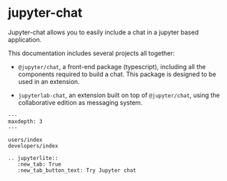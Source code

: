 # jupyter-chat

Jupyter-chat allows you to easily include a chat in a jupyter based application.

This documentation includes several projects all together:

- `@jupyter/chat`, a front-end package (typescript), including all the components
  required to build a chat. This package is designed to be used in an extension.

- `jupyterlab-chat`, an extension built on top of `@jupyter/chat`, using
  the collaborative edition as messaging system.

```{toctree}
---
maxdepth: 3
---

users/index
developers/index
```

```{eval-rst}
.. jupyterlite::
   :new_tab: True
   :new_tab_button_text: Try Jupyter chat
```
